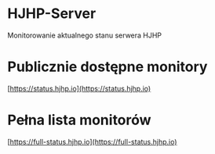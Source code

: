 # HJHP-Server 
Monitorowanie aktualnego stanu serwera HJHP

# Publicznie dostępne monitory

[https://status.hjhp.io](https://status.hjhp.io)  
# Pełna lista monitorów
[https://full-status.hjhp.io](https://full-status.hjhp.io)
